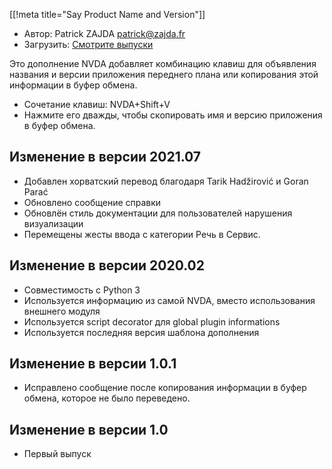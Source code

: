 [[!meta title="Say Product Name and Version"]]

* Автор: Patrick ZAJDA <patrick@zajda.fr>
* Загрузить: [Смотрите выпуски][downloadLink]

Это дополнение NVDA добавляет комбинацию клавиш для объявления названия и версии приложения переднего плана или копирования этой информации в буфер обмена.

* Сочетание клавиш: NVDA+Shift+V
* Нажмите его дважды, чтобы скопировать имя и версию приложения в буфер обмена.

## Изменение в версии 2021.07 ##

* Добавлен хорватский перевод благодаря Tarik Hadžirović и Goran Parać
* Обновлено сообщение справки
* Обновлён стиль документации для пользователей нарушения визуализации
* Перемещены жесты ввода с категории Речь в Сервис.

## Изменение в версии 2020.02 ##

* Совместимость с Python 3
* Используется информацию из самой NVDA, вместо использования внешнего модуля
* Используется script decorator для global plugin informations
* Используется последняя версия шаблона дополнения

## Изменение в версии 1.0.1 ##

* Исправлено ​​сообщение после копирования информации в буфер обмена, которое не было переведено.

## Изменение в версии 1.0 ##

* Первый выпуск

[downloadLink]: https://github.com/Nardol/sayProductNameAndVersion/releases/latest
